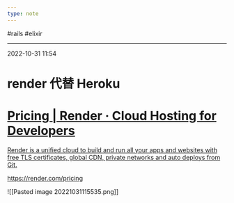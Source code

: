 ```yaml
---
type: note
---
```


#rails #elixir 

---
2022-10-31  11:54

# render 代替 Heroku


<div class="rich-link-card-container"><a class="rich-link-card" href="https://render.com/pricing" target="_blank">
	<div class="rich-link-image-container">
		<div class="rich-link-image" style="background-image: url('https://render.com/og-img.png')">
	</div>
	</div>
	<div class="rich-link-card-text">
		<h1 class="rich-link-card-title">Pricing | Render · Cloud Hosting for Developers</h1>
		<p class="rich-link-card-description">
		Render is a unified cloud to build and run all your apps and websites with free TLS certificates, global CDN, private networks and auto deploys from Git.
		</p>
		<p class="rich-link-href">
		https://render.com/pricing
		</p>
	</div>
</a></div>


![[Pasted image 20221031115535.png]]



